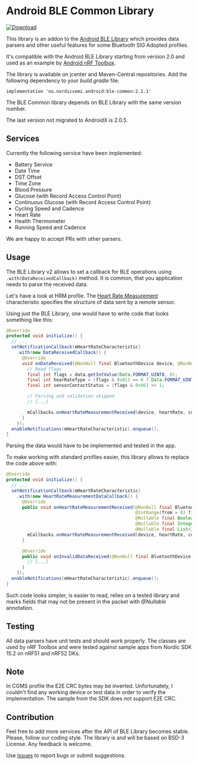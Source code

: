 # Android BLE Common Library

[ ![Download](https://api.bintray.com/packages/nordic/android/ble-common-library/images/download.svg) ](https://bintray.com/nordic/android/ble-common-library/_latestVersion)

This library is an addon to the 
[Android BLE Library](https://github.com/NordicSemiconductor/Android-BLE-Library) 
which provides data parsers and other useful features for some Bluetooth SIG Adopted profiles.

It's compatible with the Android BLE Library starting from version 2.0 and 
used as an example by [Android nRF Toolbox](https://github.com/NordicSemiconductor/Android-nRF-Toolbox).

The library is available on jcenter and Maven-Central repositories. Add the following dependency 
to your *build.gradle* file:
```grovy
implementation 'no.nordicsemi.android:ble-common:2.1.1'
```
The BLE Common library depends on BLE Library with the same version number.

The last version not migrated to AndroidX is 2.0.5.

## Services

Currently the following service have been implemented:

- Battery Service
- Date Time
- DST Offset
- Time Zone
- Blood Pressure
- Glucose (with Record Access Control Point)
- Continuous Glucose (with Record Access Control Point)
- Cycling Speed and Cadence
- Heart Rate
- Health Thermometer
- Running Speed and Cadence

We are happy to accept PRs with other parsers.

## Usage

The BLE Library v2 allows to set a callback for BLE operations using `.with(DataReceivedCallback)` method.
It is common, that you application needs to parse the received data. 

Let's have a look at HRM profile. 
The [Heart Rate Measurement](https://www.bluetooth.com/specifications/gatt/viewer?attributeXmlFile=org.bluetooth.characteristic.heart_rate_measurement.xml) 
characteristic specifies the structure of data sent by a remote sensor.

Using just the BLE Library, one would have to write code that looks something like this:
```java
@Override
protected void initialize() {
  // ...
  setNotificationCallback(mHeartRateCharacteristic)
    .with(new DataReceivedCallback() {
      @Override
      void onDataReceived(@NonNull final BluetoothDevice device, @NonNull final Data data) {
        // Read flags
        final int flags = data.getIntValue(Data.FORMAT_UINT8, 0);
        final int hearRateType = (flags & 0x01) == 0 ? Data.FORMAT_UINT8 : Data.FORMAT_UINT16;
        final int sensorContactStatus = (flags & 0x06) >> 1;

        // Parsing and validation skipped
        // [...]

        mCallbacks.onHeartRateMeasurementReceived(device, heartRate, contactDetected, energyExpanded, rrIntervals);
      }
    });
  enableNotifications(mHeartRateCharacteristic).enqueue();
}
```

Parsing the data would have to be implemented and tested in the app.

To make working with standard profiles easier, this library allows to replace the code above with:

```java
@Override
protected void initialize() {
  // ...
  setNotificationCallback(mHeartRateCharacteristic)
    .with(new HeartRateMeasurementDataCallback() {
      @Override
      public void onHeartRateMeasurementReceived(@NonNull final BluetoothDevice device,
                                                 @IntRange(from = 0) final int heartRate,
                                                 @Nullable final Boolean contactDetected,
                                                 @Nullable final Integer energyExpanded,
                                                 @Nullable final List<Integer> rrIntervals) {
        mCallbacks.onHeartRateMeasurementReceived(device, heartRate, contactDetected, energyExpanded, rrIntervals);
      }

      @Override
      public void onInvalidDataReceived(@NonNull final BluetoothDevice device, @NonNull final Data data) {
        // [...]	
      }
    });
  enableNotifications(mHeartRateCharacteristic).enqueue();
}
```

Such code looks simpler, is easier to read, relies on a tested library and marks fields that 
may not be present in the packet with *@Nullable* annotation.

## Testing

All data parsers have unit tests and should work properly. The classes are used by nRF Toolbox 
and were tested against sample apps from Nordic SDK 15.2 on nRF51 and nRF52 DKs.

## Note

In CGMS profile the E2E CRC bytes may be inverted. Unfortunately, I couldn't find any working 
device or test data in order to verify the implementation. The sample from the SDK does not 
support E2E CRC.

## Contribution

Feel free to add more services after the API of BLE Library becomes stable. Please, follow our 
coding style. The library is and will be based on BSD-3 License. Any feedback is welcome.

Use [Issues](https://github.com/NordicSemiconductor/Android-BLE-Common-Library/issues) to report 
bugs or submit suggestions.
